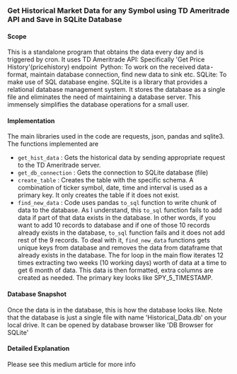 ### Get Historical Market Data for any Symbol using TD Ameritrade API and Save in SQLite Database
#### Scope
This is a standalone program that obtains the data every day and is triggered by cron.
It uses
TD Ameritrade API: Specifically 'Get Price History'(pricehistory) endpoint 
Python: To work on the received data - format, maintain database connection, find new data to sink etc.
SQLite: To make use of SQL database engine. SQLite is a library that provides a relational database management system. It stores the database as a single file and eliminates the need of maintaining a database server. This immensely simplifies the database operations for a small user.


#### Implementation
The main libraries used in the code are requests, json, pandas and sqlite3.
The functions implemented are
- `get_hist_data` : Gets the historical data by sending appropriate request to the TD Ameritrade server.
- `get_db_connection` : Gets the connection to SQLite database (file)
- `create_table` : Creates the table with the specific schema. A combination of ticker symbol, date, time and interval is used as a primary key. It only creates the table if it does not exist.
- `find_new_data` : Code uses pandas `to_sql` function to write chunk of data to the database. As I understand, this `to_sql` function fails to add data if part of that data exists in the database. In other words, if you want to add 10 records to database and if one of those 10 records already exists in the database, `to_sql` function fails and it does not add rest of the 9 records. To deal with it, `find_new_data` functions gets unique keys from database and removes the data from dataframe that already exists in the database.
The for loop in the main flow iterates 12 times extracting two weeks (10 working days) worth of data at a time to get 6 month of data. This data is then formatted, extra columns are created as needed. The primary key looks like SPY_5_TIMESTAMP.

#### Database Snapshot
Once the data is in the database, this is how the database looks like. Note that the database is just a single file with name 'Historical_Data.db' on your local drive. It can be opened by database browser like 'DB Browser for SQLite'


#### Detailed Explanation
Please see this medium article for more info
